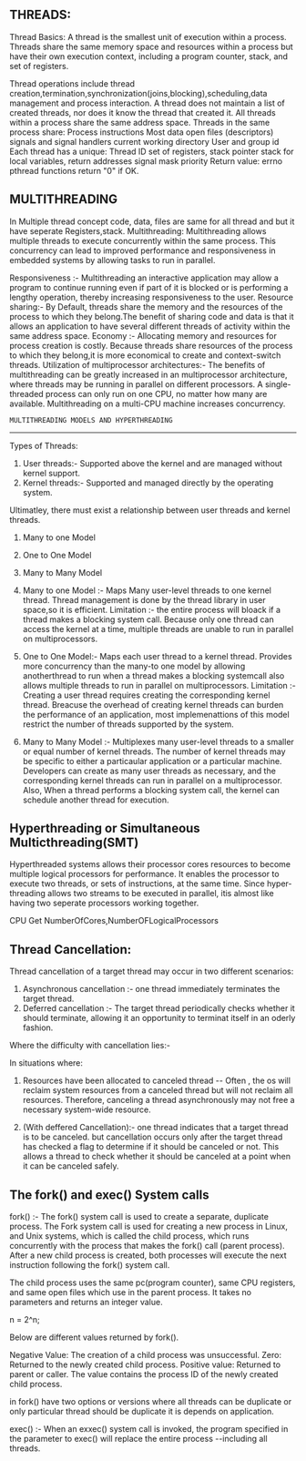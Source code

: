 
THREADS:
-------------------------------------------------

Thread Basics: A thread is the smallest unit of execution within a process. Threads share the same memory space and resources within a process but have their own execution context, including a program counter, stack, and set of registers.

Thread operations include thread creation,termination,synchronization(joins,blocking),scheduling,data management and process interaction.
A thread does not maintain a list of created threads, nor does it know the thread that created it.
All threads within a process share the same address space.
Threads in the same process share:
	Process instructions
	Most data
	open files (descriptors)
	signals and signal handlers
	current working directory
	User and group id
Each thread has a unique:
	Thread ID
	set of registers, stack pointer
	stack for local variables, return addresses
	signal mask
	priority
	Return value: errno
pthread functions return "0" if OK.

MULTITHREADING
-------------------------------
In Multiple thread concept code, data, files are same for all thread and but it have seperate Registers,stack.
Multithreading: Multithreading allows multiple threads to execute concurrently within the same process. This concurrency can lead to improved performance and responsiveness in embedded systems by allowing tasks to run in parallel.

Responsiveness :- Multithreading an interactive application may allow a program to continue running even if part of it is blocked or is performing a lengthy 
operation, thereby increasing responsiveness to the user.
Resource sharing:- By Default, threads share the memory and the resources of the process to which they belong.The benefit of sharing code and data is that it 
allows an application to have several different threads of activity within the same address space.
Economy :- Allocating memory and resources for process creation is costly. Because threads share resources of the process to which they belong,it is more 
economical to create and context-switch threads.
Utilization of multiprocessor architectures:- The benefits of multithreading can be greatly increased in an multiprocessor architecture, where threads may be 
running in parallel on different processors. A single-threaded process can only run on one CPU, no matter how many are available. Multithreading on a multi-CPU 
machine increases concurrency.


	MULTITHREADING MODELS AND HYPERTHREADING
--------------------------------------------------------
Types of Threads:
1. User threads:- Supported above the kernel and are managed without kernel support.
2. Kernel threads:- Supported and managed directly by the operating system.

Ultimatley, there must exist a relationship between user threads and kernel threads.
1. Many to one Model
2. One to One Model
3. Many to Many Model

1. Many to one Model :-
   Maps Many user-level threads to one kernel thread.
   Thread management is done by the thread library in user space,so it is efficient.
   Limitation :- the entire process will bloack if a thread makes a blocking system call.
    		Because only one thread can access the kernel at a time, multiple threads are unable to run in parallel on multiprocessors.
2. One to One Model:-
   Maps each user thread to a kernel thread.
   Provides more concurrency than the many-to one model by allowing anotherthread to run when a thread makes a blocking systemcall
   also allows multiple threads to run in parallel on multiprocessors.
   Limitation :- Creating a user thread requires creating the corresponding kernel thread.
   		Breacuse the overhead of creating kernel threads can burden the performance of an application, most implemenattions of this model restrict the 
		number of threads supported by the system.
4. Many to Many Model :-
   Multiplexes many user-level threads to a smaller or equal number of kernel threads.
   The number of kernel threads may be specific to either a particaular application or a particular machine.
   Developers can create as many user threads as necessary, and the corresponding kernel threads can run in parallel on a multiprocessor.
   Also, When a thread performs a blocking system call, the kernel can schedule another thread for execution.
 
Hyperthreading or Simultaneous Multicthreading(SMT)
--------------------------------------------------------------
Hyperthreaded systems allows their processor cores resources to become multiple logical processors for performance.
It enables the processor to execute two threads, or sets of instructions, at the same time. Since hyper-threading allows two streams to be executed in parallel, itis almost like having two seperate processors working together.

CPU Get NumberOfCores,NumberOFLogicalProcessors

Thread Cancellation:
-----------------------------
Thread cancellation of a target thread may occur in two different scenarios:
1. Asynchronous cancellation :- one thread immediately terminates the target thread.
2. Deferred cancellation :-  The target thread periodically checks whether it should terminate, allowing it an opportunity to terminat itself in an oderly fashion.

Where the difficulty with cancellation lies:-

In situations where:
1. Resources have been allocated to canceled thread -- Often , the os will reclaim system resources from a canceled thread but will not reclaim all resources.
Therefore, canceling a thread asynchronously may not free a necessary system-wide resource.

2. (With deffered Cancellation):- one thread indicates that a target thread is to be canceled. but cancellation occurs only after the target thread has checked a flag to determine if it should be canceled or not. This allows a thread to check whether it should be canceled at a point when it can be canceled safely.

The fork() and exec() System calls
---------------------------------------------
fork() :- The fork() system call is used to create a separate, duplicate process.
The Fork system call is used for creating a new process in Linux, and Unix systems, which is called the child process, which runs concurrently with the process 
that makes the fork() call (parent process). After a new child process is created, both processes will execute the next instruction following the fork() system 
call.

The child process uses the same pc(program counter), same CPU registers, and same open files which use in the parent process. It takes no parameters and returns an integer value.

n = 2^n;

Below are different values returned by fork().

Negative Value: The creation of a child process was unsuccessful.
Zero: Returned to the newly created child process.
Positive value: Returned to parent or caller. The value contains the process ID of the newly created child process.

in fork() have two options or versions where all threads can be duplicate or only particular thread should be duplicate it is depends on application.

exec() :- When an exxec() system call is invoked, the program specified in the parameter to exec() will replace the entire process --including all threads.


